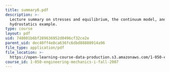 ```yaml
---
title: summary6.pdf
description: >-
  Lecture summary on stresses and equilibrium, the continuum model, and a
  hydrostatics example.
type: course
layout: pdf
uid: 748001b6bf289636952d0496cf32ce2e
parent_uid: dec40ff4e8ca636fc6dbd88880914a96
file_type: application/pdf
file_location: >-
  https://open-learning-course-data-production.s3.amazonaws.com/1-050-engineering-mechanics-i-fall-2007/748001b6bf289636952d0496cf32ce2e_summary6.pdf
course_id: 1-050-engineering-mechanics-i-fall-2007
---
```

